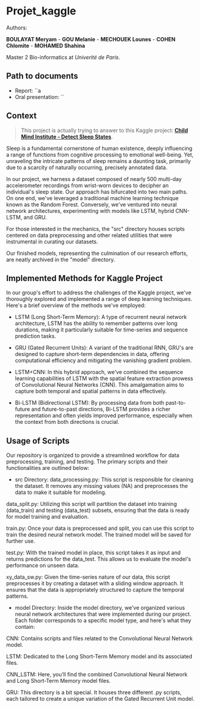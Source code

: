 # Projet_kaggle

Authors:

**BOULAYAT Meryam** - **GOU Melanie** - **MECHOUEK Lounes** - **COHEN Chlomite** - **MOHAMED Shahina**

Master 2 Bio-informatics at *Univerité de Paris*.

##  Path to documents 
- Report: ``a
- Oral presentation: ``

## Context

> This project is actually trying to answer to this Kaggle project: [**Child Mind Institute - Detect Sleep States**](https://www.kaggle.com/competitions/child-mind-institute-detect-sleep-states).

Sleep is a fundamental cornerstone of human existence, deeply influencing a range of functions from cognitive processing to emotional well-being. Yet, unraveling the intricate patterns of sleep remains a daunting task, primarily due to a scarcity of naturally occurring, precisely annotated data.

In our project, we harness a dataset composed of nearly 500 multi-day accelerometer recordings from wrist-worn devices to decipher an individual's sleep state. Our approach has bifurcated into two main paths. On one end, we've leveraged a traditional machine learning technique known as the Random Forest. Conversely, we've ventured into neural network architectures, experimenting with models like LSTM, hybrid CNN-LSTM, and GRU.

For those interested in the mechanics, the "src" directory houses scripts centered on data preprocessing and other related utilities that were instrumental in curating our datasets.

Our finished models, representing the culmination of our research efforts, are neatly archived in the "model" directory.


## Implemented Methods for Kaggle Project

In our group's effort to address the challenges of the Kaggle project, we've thoroughly explored and implemented a range of deep learning techniques. Here's a brief overview of the methods we've employed:

- LSTM (Long Short-Term Memory): A type of recurrent neural network architecture, LSTM has the ability to remember patterns over long durations, making it particularly suitable for time-series and sequence prediction tasks.

- GRU (Gated Recurrent Units): A variant of the traditional RNN, GRU's are designed to capture short-term dependencies in data, offering computational efficiency and mitigating the vanishing gradient problem.

- LSTM+CNN: In this hybrid approach, we've combined the sequence learning capabilities of LSTM with the spatial feature extraction prowess of Convolutional Neural Networks (CNN). This amalgamation aims to capture both temporal and spatial patterns in data effectively.

- Bi-LSTM (Bidirectional LSTM): By processing data from both past-to-future and future-to-past directions, Bi-LSTM provides a richer representation and often yields improved performance, especially when the context from both directions is crucial.


## Usage of Scripts
Our repository is organized to provide a streamlined workflow for data preprocessing, training, and testing. The primary scripts and their functionalities are outlined below:

- src Directory:
data_processing.py: This script is responsible for cleaning the dataset. It removes any missing values (NA) and preprocesses the data to make it suitable for modeling.

data_split.py: Utilizing this script will partition the dataset into training (data_train) and testing (data_test) subsets, ensuring that the data is ready for model training and evaluation.

train.py: Once your data is preprocessed and split, you can use this script to train the desired neural network model. The trained model will be saved for further use.

test.py: With the trained model in place, this script takes it as input and returns predictions for the data_test. This allows us to evaluate the model's performance on unseen data.

xy_data_sw.py: Given the time-series nature of our data, this script preprocesses it by creating a dataset with a sliding window approach. It ensures that the data is appropriately structured to capture the temporal patterns.

- model Directory:
Inside the model directory, we've organized various neural network architectures that were implemented during our project. Each folder corresponds to a specific model type, and here's what they contain:

CNN: Contains scripts and files related to the Convolutional Neural Network model.

LSTM: Dedicated to the Long Short-Term Memory model and its associated files.

CNN_LSTM: Here, you'll find the combined Convolutional Neural Network and Long Short-Term Memory model files.

GRU: This directory is a bit special. It houses three different .py scripts, each tailored to create a unique variation of the Gated Recurrent Unit model.



